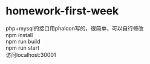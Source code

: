 # homework-first-week
php+mysql的接口用phalcon写的，很简单，可以自行修改
<br />
npm install
<br />
npm run build
<br />
npm run start
<br />
访问localhost:30001
